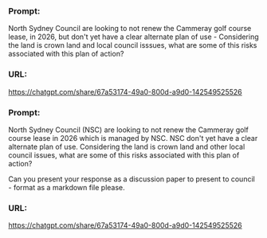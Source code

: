### Prompt:

North Sydney Council are looking to not renew the Cammeray golf course lease, in 2026, but don't yet have a clear alternate plan of use - Considering the land is crown land and local council isssues, what are some of this risks associated with this plan of action?

### URL:
https://chatgpt.com/share/67a53174-49a0-800d-a9d0-142549525526

### Prompt:

North Sydney Council (NSC) are looking to not renew the Cammeray golf course lease in 2026 which is managed by NSC. NSC don't yet have a clear alternate plan of use. Considering the land is crown land and other local council issues, what are some of this risks associated with this plan of action?

Can you present your response as a discussion paper to present to council - format as a markdown file please.

### URL:
https://chatgpt.com/share/67a53174-49a0-800d-a9d0-142549525526




